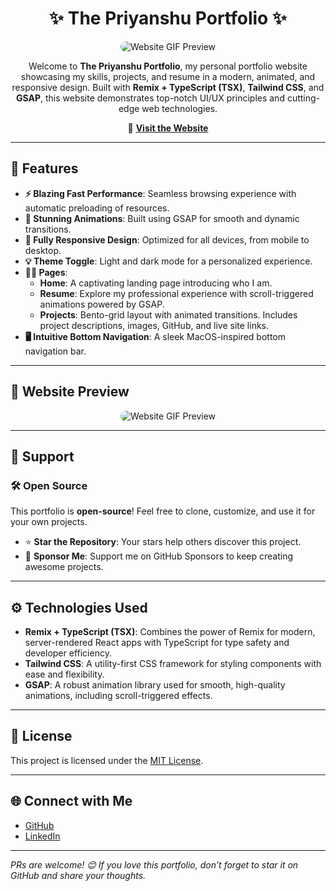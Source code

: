 <h1 align="center">✨ The Priyanshu Portfolio ✨</h1>

<p align="center">
   <img src="https://github.com/user-attachments/assets/dd407a7d-ed5a-4701-beba-5d54863f3bdd" alt="Website GIF Preview" style="max-width: 100%; border-radius: 10px;" />
</p>

<p align="center">
  Welcome to <strong>The Priyanshu Portfolio</strong>, my personal portfolio website showcasing my skills, projects, and resume in a modern, animated, and responsive design. Built with <strong>Remix + TypeScript (TSX)</strong>, <strong>Tailwind CSS</strong>, and <strong>GSAP</strong>, this website demonstrates top-notch UI/UX principles and cutting-edge web technologies.
</p>

<p align="center">
  🔗 <a href="https://thepriyanshu.vercel.app" target="_blank"><strong>Visit the Website</strong></a>
</p>

---

<h2>🚀 Features</h2>

<ul>
  <li><strong>⚡️ Blazing Fast Performance</strong>: Seamless browsing experience with automatic preloading of resources.</li>
  <li><strong>🎨 Stunning Animations</strong>: Built using GSAP for smooth and dynamic transitions.</li>
  <li><strong>📱 Fully Responsive Design</strong>: Optimized for all devices, from mobile to desktop.</li>
  <li><strong>💡 Theme Toggle</strong>: Light and dark mode for a personalized experience.</li>
  <li><strong>🧑‍💼 Pages</strong>:
    <ul>
      <li><strong>Home</strong>: A captivating landing page introducing who I am.</li>
      <li><strong>Resume</strong>: Explore my professional experience with scroll-triggered animations powered by GSAP.</li>
      <li><strong>Projects</strong>: Bento-grid layout with animated transitions. Includes project descriptions, images, GitHub, and live site links.</li>
    </ul>
  </li>
  <li><strong>🖥️ Intuitive Bottom Navigation</strong>: A sleek MacOS-inspired bottom navigation bar.</li>
</ul>

---

<h2>📸 Website Preview</h2>
<p align="center">
  <img src="https://github.com/user-attachments/assets/dd407a7d-ed5a-4701-beba-5d54863f3bdd" alt="Website GIF Preview" style="max-width: 100%; border-radius: 10px;" />
</p>

---

<h2>🌟 Support</h2>

<h3>🛠 Open Source</h3>
<p>This portfolio is <strong>open-source</strong>! Feel free to clone, customize, and use it for your own projects.</p>
<ul>
  <li>⭐ <strong>Star the Repository</strong>: Your stars help others discover this project.</li>
  <li>💖 <strong>Sponsor Me</strong>: Support me on GitHub Sponsors to keep creating awesome projects.</li>
</ul>

---

<h2>⚙️ Technologies Used</h2>

<ul>
  <li><strong>Remix + TypeScript (TSX)</strong>: Combines the power of Remix for modern, server-rendered React apps with TypeScript for type safety and developer efficiency.</li>
  <li><strong>Tailwind CSS</strong>: A utility-first CSS framework for styling components with ease and flexibility.</li>
  <li><strong>GSAP</strong>: A robust animation library used for smooth, high-quality animations, including scroll-triggered effects.</li>
</ul>

---

<h2>📜 License</h2>
<p>This project is licensed under the <a href="https://opensource.org/license/mit">MIT License</a>.</p>

---

<h2>🌐 Connect with Me</h2>
<ul>
  <li><a href="https://github.com/your-github-profile" target="_blank">GitHub</a></li>
  <li><a href="https://linkedin.com/in/your-linkedin-profile" target="_blank">LinkedIn</a></li>
</ul>

---

<p><em>PRs are welcome! 😊 If you love this portfolio, don’t forget to star it on GitHub and share your thoughts.</em></p>

